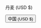 <div class="h-stack gap-2"><span class="country-flags country-flags--DK"></span><span
                      class="bold text-sm">丹麦 (USD $)</span>
                    </div>

<button type="submit" class="popover-listbox__option" name="country_code" role="option"
value="CN">
<span class="country-flags country-flags--CN"></span>
<span>中国 (USD $)</span>
</button>